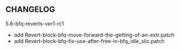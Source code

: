 ## CHANGELOG

5.6-bfq-reverts-ver1-rc1

- add Revert-block-bfq-move-forward-the-getting-of-an-extr.patch
- add Revert-block-bfq-fix-use-after-free-in-bfq_idle_slic.patch

